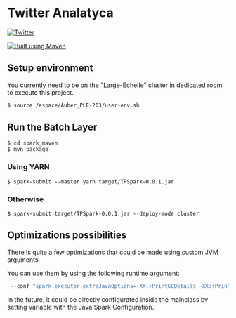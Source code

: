 # Twitter Analatyca

<p  align="center">

<a  href="https://github.com/Yukiisama/TwitterBigDataAnalysis"><img  src="https://badgen.net/badge/icon/Twitter Related?icon=twitter&label"  alt="Twitter"></a>

<a  href="https://github.com/Yukiisama/TwitterBigDataAnalysis"><img  src="https://badgen.net/badge/icon/Built using Maven?icon=maven&label"  alt="Built using Maven"></a>



</p>



## Setup environment
You currently need to be on the "Large-Echelle" cluster in dedicated room to execute this project.


```bash
$ source /espace/Auber_PLE-203/user-env.sh
```

## Run the Batch Layer
  

 ```
$ cd spark_maven
$ mvn package
```

### Using YARN

```$ spark-submit --master yarn target/TPSpark-0.0.1.jar```

### Otherwise

```$ spark-submit target/TPSpark-0.0.1.jar --deploy-mode cluster```

## Optimizations possibilities

There is quite a few optimizations that could be made using custom JVM arguments.

You can use them by using the following runtime argument:
```bash
 --conf "spark.executor.extraJavaOptions=-XX:+PrintGCDetails -XX:+PrintGCTimeStamps ... othersArgs" 
```

In the future, it could be directly configurated inside the mainclass by setting variable with the Java Spark Configuration.